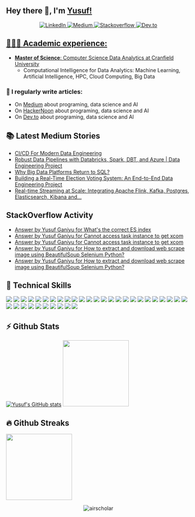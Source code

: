 ## Hey there 👋, I'm [Yusuf!](https://github.com/airscholar/)

<center>
<a href="https://www.linkedin.com/in/yusuf-ganiyu-b90140107/?locale=en_US" target="_blank">
    <img src="https://img.shields.io/badge/linkedin-%230077B5.svg?&style=for-the-badge&logo=linkedin&logoColor=white&color=071A2C" alt="LinkedIn"/>
  </a>
 <a href="https://medium.com/@yusuf.ganiyu" target="_blank">
    <img src="https://img.shields.io/badge/medium-%2312100E.svg?&style=for-the-badge&logo=medium&logoColor=white&color=071A2C" alt="Medium"/>
  </a>
  <a href="https://stackoverflow.com/users/6070546/yusuf-ganiyu" target="_blank">
    <img src="https://img.shields.io/badge/stackoverflow-%2312100E.svg?&style=for-the-badge&logo=stackoverflow&logoColor=white&color=071A2C" alt="Stackoverflow"/>
  </a>
  <a href="https://dev.to/airscholar" target="_blank">
    <img src="https://img.shields.io/badge/dev.to-%2312100E.svg?&style=for-the-badge&logo=dev.to&logoColor=white&color=071A2C" alt="Dev.to"/>
</center>

## 👨🏻‍🎓 Academic experience:
  - **Master of Science**: Computer Science Data Analytics at [Cranfield University](https://www.cranfield.ac.uk/courses/taught/computational-intelligence-for-data-analytics)
    - Computational Intelligence for Data Analytics: Machine Learning, Artificial Intelligence, HPC, Cloud Computing, Big Data

### 📝 I regularly write articles:
  - On [Medium](https://medium.com/@yusuf.ganiyu) about programing, data science and AI
  - On [HackerNoon](https://hackernoon.com/u/airscholar) about programing, data science and AI
  - On [Dev.to](https://dev.to/airscholar) about programing, data science and AI

## 📚 Latest Medium Stories
<!-- MEDIUM-STORY-LIST:START -->
- [CI/CD For Modern Data Engineering](https://blog.stackademic.com/ci-cd-for-modern-data-engineering-b64d9e76393a?source=rss-e88756b73479------2)
- [Robust Data Pipelines with Databricks, Spark, DBT, and Azure | Data Engineering Project](https://blog.stackademic.com/robust-data-pipelines-with-databricks-spark-dbt-and-azure-data-engineering-project-e5780fbc07a6?source=rss-e88756b73479------2)
- [Why Big Data Platforms Return to SQL?](https://medium.com/@yusuf.ganiyu/why-big-data-platforms-return-to-sql-a337c257fd09?source=rss-e88756b73479------2)
- [Building a Real-Time Election Voting System: An End-to-End Data Engineering Project](https://medium.com/@yusuf.ganiyu/building-a-real-time-election-voting-system-an-end-to-end-data-engineering-project-db372d0f5a39?source=rss-e88756b73479------2)
- [Real-time Streaming at Scale: Integrating Apache Flink, Kafka, Postgres, Elasticsearch, Kibana and…](https://blog.stackademic.com/real-time-streaming-at-scale-integrating-apache-flink-kafka-postgres-elasticsearch-kibana-and-132a7fd59e00?source=rss-e88756b73479------2)
<!-- MEDIUM-STORY-LIST:END -->

## StackOverflow Activity
<!-- STACKOVERFLOW:START -->
- [Answer by Yusuf Ganiyu for What&#39;s the correct ES index](https://stackoverflow.com/questions/77381493/whats-the-correct-es-index/77382484#77382484)
- [Answer by Yusuf Ganiyu for Cannot access task instance to get xcom](https://stackoverflow.com/questions/77302772/cannot-access-task-instance-to-get-xcom/77307266#77307266)
- [Answer by Yusuf Ganiyu for Cannot access task instance to get xcom](https://stackoverflow.com/questions/77302772/cannot-access-task-instance-to-get-xcom/77303461#77303461)
- [Answer by Yusuf Ganiyu for How to extract and download web scrape image using BeautifulSoup Selenium Python?](https://stackoverflow.com/questions/77297420/how-to-extract-and-download-web-scrape-image-using-beautifulsoup-selenium-python/77297483#77297483)
- [Answer by Yusuf Ganiyu for How to extract and download web scrape image using BeautifulSoup Selenium Python?](https://stackoverflow.com/questions/77297420/how-to-extract-and-download-web-scrape-image-using-beautifulsoup-selenium-python/77297430#77297430)
<!-- STACKOVERFLOW:END -->

## 💼 Technical Skills

![](https://img.shields.io/badge/Python-3776AB?style=flat&logo=python&logoColor=white)
![](https://img.shields.io/badge/PostgreSQL-336791?style=flat&logo=postgresql&logoColor=white)
![](https://img.shields.io/badge/MySQL-4479A1?style=flat&logo=mysql&logoColor=white)
![](https://img.shields.io/badge/Kafka-231F20?style=flat&logo=apache-kafka&logoColor=white)
![](https://img.shields.io/badge/MongoDB-47A248?style=flat&logo=mongodb&logoColor=white)
![](https://img.shields.io/badge/Cassandra-1287B1?style=flat&logo=apache-cassandra&logoColor=white)
![](https://img.shields.io/badge/AWS-232F3E?style=flat&logo=amazon-aws&logoColor=white)
![](https://img.shields.io/badge/Google_Cloud-4285F4?style=flat&logo=google-cloud&logoColor=white)
![](https://img.shields.io/badge/Docker-2496ED?style=flat&logo=docker&logoColor=white)
![](https://img.shields.io/badge/Git-F05032?style=flat&logo=git&logoColor=white)
![](https://img.shields.io/badge/dbt-FF6F61?style=flat&logo=dbt&logoColor=white)
![](https://img.shields.io/badge/Spark-E25A1C?style=flat&logo=apache-spark&logoColor=white)
![](https://img.shields.io/badge/Databricks-FF3621?style=flat&logo=databricks&logoColor=white)
![](https://img.shields.io/badge/Snowflake-29B5E8?style=flat&logo=snowflake&logoColor=white)
![](https://img.shields.io/badge/JavaScript-F7DF1E?style=flat&logo=javascript&logoColor=black)
![](https://img.shields.io/badge/FastAPI-009688?style=flat&logo=fastapi&logoColor=white)
![](https://img.shields.io/badge/GraphQL-E434AA?style=flat&logo=graphql&logoColor=white)
![](https://img.shields.io/badge/Node.js-339933?style=flat&logo=node.js&logoColor=white)
![](https://img.shields.io/badge/Terraform-7B42BC?style=flat&logo=terraform&logoColor=white)
![](https://img.shields.io/badge/Ansible-EE0000?style=flat&logo=ansible&logoColor=white)
![](https://img.shields.io/badge/NiFi-017081?style=flat&logo=apache-nifi&logoColor=white)
![](https://img.shields.io/badge/Hadoop-DAA520?style=flat&logo=hadoop&logoColor=white)
![](https://img.shields.io/badge/Grafana-F46800?style=flat&logo=grafana&logoColor=white)
![](https://img.shields.io/badge/Prometheus-E6522C?style=flat&logo=prometheus&logoColor=white)
![](https://img.shields.io/badge/Elasticsearch-005571?style=flat&logo=elasticsearch&logoColor=white)
![](https://img.shields.io/badge/Logstash-005571?style=flat&logo=logstash&logoColor=white)
![](https://img.shields.io/badge/Kibana-005571?style=flat&logo=kibana&logoColor=white)
![](https://img.shields.io/badge/Machine_Learning-FF6F61?style=flat&logoColor=white)
![](https://img.shields.io/badge/SQL_Server-CC2927?style=flat&logo=microsoft-sql-server&logoColor=white)
![](https://img.shields.io/badge/Oracle_DB-F80000?style=flat&logo=oracle&logoColor=white)
![](https://img.shields.io/badge/Airflow-017CEE?style=flat&logo=apache-airflow&logoColor=white)
![](https://img.shields.io/badge/Kubernetes-326CE5?style=flat&logo=kubernetes&logoColor=white)
![](https://img.shields.io/badge/Power_BI-F2C811?style=flat&logo=microsoft-power-bi&logoColor=white)
![](https://img.shields.io/badge/Tableau-E97627?style=flat&logo=tableau&logoColor=white)
![](https://img.shields.io/badge/Looker-000000?style=flat&logo=looker&logoColor=white)
## ⚡ Github Stats
[![Yusuf's GitHub stats](https://github-readme-stats.vercel.app/api?username=airscholar)](https://github.com/airscholar/github-readme-stats)
<img height="180em" src="https://github-readme-stats.vercel.app/api/top-langs/?username=airscholar&show_icons=true&hide_border=true&layout=compact&hide_progress=true&langs_count=10"/>

## 🔥 Github Streaks</b></summary>
<img height="180em" src="https://github-readme-streak-stats.herokuapp.com/?user=airscholar&hide_border=true" />

<p align="center"><img src="https://komarev.com/ghpvc/?username=airscholar&label=Profile%20views&color=0e75b6&style=flat" alt="airscholar" /></p>
